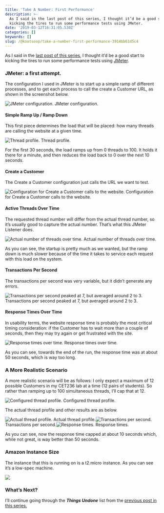 ```yaml
---
title: 'Take A Number: First Performance'
description: >-
  As I said in the last post of this series, I thought it’d be a good start to
  kicking the tires to run some performance tests using JMeter.
date: '2019-03-12T16:31:05.530Z'
categories: []
keywords: []
slug: /@kootsoop/take-a-number-first-performance-3914bb61d5c4
---
```


As I said in the [last post of this series](https://kootsoop.github.io/@kootsoop-take-a-number-first-cut-8222ad39b729), I thought it’d be a good start to kicking the tires to run some performance tests using [JMeter](https://jmeter.apache.org/).

### JMeter: a first attempt.

The configuration I used in JMeter is to start up a simple ramp of different processes, and to get each process to call the create a Customer URL, as shown in the screenshot below.

![JMeter configuration.](https://kootsoop.github.io/images/1_mUa4pHS5JJVSYBXLJYGHCw.png)
JMeter configuration.

#### Simple Ramp Up / Ramp Down

This first piece determines the load that will be placed: how many threads are calling the website at a given time.

![Thread profile.](https://kootsoop.github.io/images/1_52O8H0ALPDOYCfRQT8LzvQ.png)
Thread profile.

For the first 30 seconds, the load ramps up from 0 threads to 100. It holds it there for a minute, and then reduces the load back to 0 over the next 10 seconds.

#### Create a Customer

The Create a Customer configuration just calls the URL we want to test.

![Configuration for Create a Customer calls to the website.](https://kootsoop.github.io/images/1_UP2IpryeKH9vCOt-JMScnw.png)
Configuration for Create a Customer calls to the website.

#### Active Threads Over Time

The requested thread number will differ from the actual thread number, so it’s usually good to capture the actual number. That’s what this JMeter Listener does.

![Actual number of threads over time.](https://kootsoop.github.io/images/1_41xzMErePWryol5j9w3PuA.png)
Actual number of threads over time.

As you can see, the startup is pretty much as we wanted, but the ramp down is much slower because of the time it takes to service each request with this load on the system.

#### Transactions Per Second

The transactions per second was very variable, but it didn’t generate any errors.

![Transactions per second peaked at 7, but averaged around 2 to 3.](https://kootsoop.github.io/images/1_0YJ4BNMIjgkkxT_w8sA1Ww.png)
Transactions per second peaked at 7, but averaged around 2 to 3.

#### Response Times Over Time

In usability terms, the website response time is probably the most critical timing consideration: if the Customer has to wait more than a couple of seconds, then they may try again or get frustrated with the site.

![Response times over time.](https://kootsoop.github.io/images/1_0804xkVtY5l-gKcIjo6DPQ.png)
Response times over time.

As you can see, towards the end of the run, the response time was at about 50 seconds, which is way too long.

### A More Realistic Scenario

A more realistic scenario will be as follows: I only expect a maximum of 12 possible Customers in my CET236 lab at a time (12 pairs of students). So rather than ramping up to 100 simultaneous threads, I’ll cap that at 12.

![Configured thread profile.](https://kootsoop.github.io/images/1_FOMg1Q0c4LcmqVz3j8hPUQ.png)
Configured thread profile.

The actual thread profile and other results are as below.

![Actual thread profile.](https://kootsoop.github.io/images/1_1WHWNNhxawDApB_1ey5Uhg.png)
Actual thread profile.![Transactions per second.](https://kootsoop.github.io/images/1_xx06cFFnCV_AEQRveNFeKg.png)
Transactions per second.![Response times.](https://kootsoop.github.io/images/1_6hd0QK2lcrr4a0Gwd273Jw.png)
Response times.

As you can see, now the response time capped at about 10 seconds which, while not great, is way better than 50 seconds.

### Amazon Instance Size

The instance that this is running on is a t2.micro instance. As you can see it’s a low-spec machine.

![](https://kootsoop.github.io/images/1_v10esOvQaLiSTO2HkAOeTg.png)

### What’s Next?

I’ll continue going through the **_Things Undone_** list from the [previous post in this series.](https://kootsoop.github.io/@kootsoop-take-a-number-first-cut-8222ad39b729)

